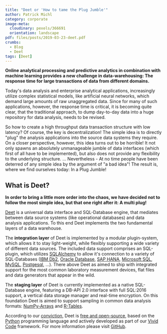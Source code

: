 ```yaml
---
title: "Deet or 'How to tame the Plug Jumble'"
author: Patrick Michl
category: corporate
image-meta:
  cloudinary: pexels/366691
  orientation: landscape
pdf: files/posts/2019-03-23-deet.pdf
crumbs:
  - Blog
  - Deet
tags: [Deet]
---
```


**Online analytical processing and predictive analytics in combination with
machine learning provides a new challenge in data-warehousing: The response time
for large transactions of data from different domains.**

<!--more-->

Today's data analysis and enterprise analytical applications, increasingly
utilize complex statistical models, like artificial neural networks, which
demand large amounts of raw unaggregated data. Since for many of such
applications, however, the response time is critical, it is becoming quite
clear, that the traditional approach, to dump day-to-day data into a huge
repository for data analysis, needs to be revised.

So how to create a high throughput data transaction structure with low latency?
Of course, the key is decentralization! The simple idea is to directly "plug"
the analysis applications into the source data systems they require. On a closer
perspective, however, this idea turns out to be horrible! It not only spawns an
absolutely unmanageable jumble of data interfaces (which first of all have to be
implemented), but also does not provide any flexibility to the underlying
structure. ... Nevertheless - At no time people have been deterred of any simple
idea by the argument of "a bad idea"! The result is, where we find ourselves
today: In a Plug Jumble!

## What is Deet?

**In order to bring a little more order into the chaos, we have decided not to
follow the most simple idea, but that one right after it: A multi plug!**

[Deet](/deet.html) is a universal data interface and SQL-Database engine,
that mediates between data source systems (like operational databases) and data
analysis applications. To this end Deet implements the two fundamental
layers of a data warehouse.

The **integration layer** of Deet is implemented by a modular plugin-system,
which allows it to stay light-weight, while flexibly supporting a wide variety
of different data sources. The included data support comprises an SQL-plugin,
which utilizes [SQLAlchemy](https://www.sqlalchemy.org) to allow it\'s
connection to a variety of SQL-Databases ([IBM
Db2](https://www.ibm.com/analytics/us/en/db2/), [Oracle
Database](https://www.oracle.com/database/), [SAP
HANA](https://www.sap.com/products/hana.html), [Microsoft
SQL](https://www.microsoft.com/sql-server), [MySQL](https://www.mysql.com),
[Postgesql](https://www.postgresql.org/), ...). There above Deet as aimed to
ship with integrated support for the most common laboratory measurement devices,
flat files and data generators that appear in the wild.

The **staging layer** of Deet is currently implemented as a native
SQL-Database engine, featuring a DB-API 2.0 interface with full SQL:2016
support, a vertical data storage manager and real-time encryption. On this
foundation Deet is aimed to support sampling in common data analysis
formats: [NumPy-Arrays](http://www.numpy.org/) and
[R-Tables](https://www.r-project.org/).

According to our [conviction](/about#us), Deet is [free and
open-source](https://en.wikipedia.org/wiki/Free_and_open-source_software), based
on the [Python](https://www.python.org/) programming language and actively
developed as part of our [Vivid Code](/vivid) framework. For more information
please visit [GitHub](https://github.com/frootlab/deet).
